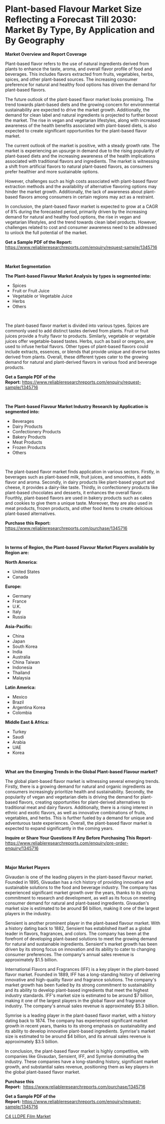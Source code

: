 <p><h1>Plant-based Flavour Market Size Reflecting a Forecast Till 2030: Market By Type, By Application and By Geography</h1></p><p><strong>Market Overview and Report Coverage</strong></p>
<p><p>Plant-based flavor refers to the use of natural ingredients derived from plants to enhance the taste, aroma, and overall flavor profile of food and beverages. This includes flavors extracted from fruits, vegetables, herbs, spices, and other plant-based sources. The increasing consumer preference for natural and healthy food options has driven the demand for plant-based flavors.</p><p>The future outlook of the plant-based flavor market looks promising. The trend towards plant-based diets and the growing concern for environmental sustainability are expected to drive the market growth. Additionally, the demand for clean label and natural ingredients is projected to further boost the market. The rise in vegan and vegetarian lifestyles, along with increased awareness of the health benefits associated with plant-based diets, is also expected to create significant opportunities for the plant-based flavor market.</p><p>The current outlook of the market is positive, with a steady growth rate. The market is experiencing an upsurge in demand due to the rising popularity of plant-based diets and the increasing awareness of the health implications associated with traditional flavors and ingredients. The market is witnessing a shift from artificial flavors to natural plant-based flavors, as consumers prefer healthier and more sustainable options.</p><p>However, challenges such as high costs associated with plant-based flavor extraction methods and the availability of alternative flavoring options may hinder the market growth. Additionally, the lack of awareness about plant-based flavors among consumers in certain regions may act as a restraint.</p><p>In conclusion, the plant-based flavor market is expected to grow at a CAGR of 8% during the forecasted period, primarily driven by the increasing demand for natural and healthy food options, the rise in vegan and vegetarian lifestyles, and the trend towards clean label products. However, challenges related to cost and consumer awareness need to be addressed to unlock the full potential of the market.</p></p>
<p><strong>Get a Sample PDF of the Report:</strong> <a href="https://www.reliableresearchreports.com/enquiry/request-sample/1345716">https://www.reliableresearchreports.com/enquiry/request-sample/1345716</a></p>
<p>&nbsp;</p>
<p><strong>Market Segmentation</strong></p>
<p><strong>The Plant-based Flavour Market Analysis by types is segmented into:</strong></p>
<p><ul><li>Spices</li><li>Fruit or Fruit Juice</li><li>Vegetable or Vegetable Juice</li><li>Herbs</li><li>Others</li></ul></p>
<p>&nbsp;</p>
<p><p>The plant-based flavor market is divided into various types. Spices are commonly used to add distinct tastes derived from plants. Fruit or fruit juices provide a fruity flavor to products. Similarly, vegetable or vegetable juices offer vegetable-based tastes. Herbs, such as basil or oregano, are used to infuse herbal flavors. Other types of plant-based flavors could include extracts, essences, or blends that provide unique and diverse tastes derived from plants. Overall, these different types cater to the growing demand for natural and plant-derived flavors in various food and beverage products.</p></p>
<p><strong>Get a Sample PDF of the Report:</strong>&nbsp;<a href="https://www.reliableresearchreports.com/enquiry/request-sample/1345716">https://www.reliableresearchreports.com/enquiry/request-sample/1345716</a></p>
<p>&nbsp;</p>
<p><strong>The Plant-based Flavour Market Industry Research by Application is segmented into:</strong></p>
<p><ul><li>Beverages</li><li>Dairy Products</li><li>Confectionery Products</li><li>Bakery Products</li><li>Meat Products</li><li>Frozen Products</li><li>Others</li></ul></p>
<p>&nbsp;</p>
<p><p>The plant-based flavor market finds application in various sectors. Firstly, in beverages such as plant-based milk, fruit juices, and smoothies, it adds flavor and aroma. Secondly, in dairy products like plant-based yogurt and cheese, it provides a dairy-like taste. Thirdly, in confectionery products like plant-based chocolates and desserts, it enhances the overall flavor. Fourthly, plant-based flavors are used in bakery products such as cakes and cookies to give them a unique taste. Moreover, they are also used in meat products, frozen products, and other food items to create delicious plant-based alternatives.</p></p>
<p><strong>Purchase this Report:</strong>&nbsp; <a href="https://www.reliableresearchreports.com/purchase/1345716">https://www.reliableresearchreports.com/purchase/1345716</a></p>
<p>&nbsp;</p>
<p><strong>In terms of Region, the Plant-based Flavour Market Players available by Region are:</strong></p>
<p>
    <p> <strong> North America: </strong>
        <ul>
            <li>United States</li>
            <li>Canada</li>
        </ul>
        </p> 
    <p> <strong> Europe: </strong>
        <ul>
            <li>Germany</li>
            <li>France</li>
            <li>U.K.</li>
            <li>Italy</li>
            <li>Russia</li>
        </ul>
        </p> 
    <p> <strong> Asia-Pacific: </strong>
        <ul>
            <li>China</li>
            <li>Japan</li>
            <li>South Korea</li>
            <li>India</li>
            <li>Australia</li>
            <li>China Taiwan</li>
            <li>Indonesia</li>
            <li>Thailand</li>
            <li>Malaysia</li>
        </ul>
        </p> 
    <p> <strong> Latin America: </strong>
        <ul>
            <li>Mexico</li>
            <li>Brazil</li>
            <li>Argentina Korea</li>
            <li>Colombia</li>
        </ul>
        </p> 
    <p> <strong> Middle East & Africa: </strong>
        <ul>
            <li>Turkey</li>
            <li>Saudi</li>
            <li>Arabia</li>
            <li>UAE</li>
            <li>Korea</li>
        </ul>
    </p>
    </p>
<p>&nbsp;</p>
<p><strong>What are the Emerging Trends in the Global Plant-based Flavour market?</strong></p>
<p><p>The global plant-based flavor market is witnessing several emerging trends. Firstly, there is a growing demand for natural and organic ingredients as consumers increasingly prioritize health and sustainability. Secondly, the popularity of vegan and vegetarian diets is driving the demand for plant-based flavors, creating opportunities for plant-derived alternatives to traditional meat and dairy flavors. Additionally, there is a rising interest in ethnic and exotic flavors, as well as innovative combinations of fruits, vegetables, and herbs. This is further fueled by a demand for unique and adventurous taste experiences. Overall, the plant-based flavor market is expected to expand significantly in the coming years.</p></p>
<p><strong>Inquire or Share Your Questions If Any Before Purchasing This Report</strong>- <a href="https://www.reliableresearchreports.com/enquiry/pre-order-enquiry/1345716">https://www.reliableresearchreports.com/enquiry/pre-order-enquiry/1345716</a></p>
<p>&nbsp;</p>
<p><strong>Major Market Players</strong></p>
<p><p>Givaudan is one of the leading players in the plant-based flavour market. Founded in 1895, Givaudan has a rich history of providing innovative and sustainable solutions to the food and beverage industry. The company has experienced significant market growth over the years, thanks to its strong commitment to research and development, as well as its focus on meeting consumer demand for natural and plant-based ingredients. Givaudan's market size is estimated to be around $6 billion, making it one of the largest players in the industry.</p><p>Sensient is another prominent player in the plant-based flavour market. With a history dating back to 1882, Sensient has established itself as a global leader in flavors, fragrances, and colors. The company has been at the forefront of developing plant-based solutions to meet the growing demand for natural and sustainable ingredients. Sensient's market growth has been driven by its strong focus on innovation and its ability to cater to changing consumer preferences. The company's annual sales revenue is approximately $1.5 billion.</p><p>International Flavors and Fragrances (IFF) is a key player in the plant-based flavor market. Founded in 1889, IFF has a long-standing history of delivering innovative and high-quality flavor and fragrance solutions. The company's market growth has been fueled by its strong commitment to sustainability and its ability to develop plant-based ingredients that meet the highest industry standards. IFF's market size is estimated to be around $7 billion, making it one of the largest players in the global flavor and fragrance industry. The company's annual sales revenue is approximately $5.3 billion.</p><p>Symrise is a leading player in the plant-based flavor market, with a history dating back to 1874. The company has experienced significant market growth in recent years, thanks to its strong emphasis on sustainability and its ability to develop innovative plant-based ingredients. Symrise's market size is estimated to be around $4 billion, and its annual sales revenue is approximately $3.5 billion.</p><p>In conclusion, the plant-based flavor market is highly competitive, with companies like Givaudan, Sensient, IFF, and Symrise dominating the industry. These companies have a long-standing history, significant market growth, and substantial sales revenue, positioning them as key players in the global plant-based flavor market.</p></p>
<p><strong>Purchase this Report:</strong>&nbsp;&nbsp;<a href="https://www.reliableresearchreports.com/purchase/1345716">https://www.reliableresearchreports.com/purchase/1345716</a></p>
<p></p>
<p><strong>Get a Sample PDF of the Report:</strong>&nbsp;<a href="https://www.reliableresearchreports.com/enquiry/request-sample/1345716">https://www.reliableresearchreports.com/enquiry/request-sample/1345716</a></p>
<p><p><a href="https://github.com/CliffMedina6/Market-Research-Report-List-2/blob/main/c4-lldpe-film-market.md">C4 LLDPE Film Market</a></p></p>